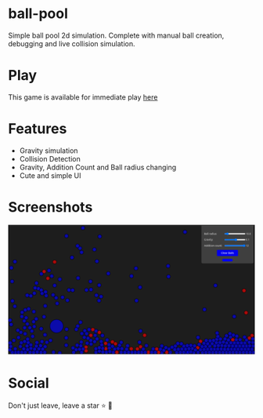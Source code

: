 # ball-pool 
Simple ball pool 2d simulation. Complete with manual ball creation, debugging and live collision simulation.

# Play
This game is available for immediate play [here][play]

# Features 
- Gravity simulation
- Collision Detection
- Gravity, Addition Count and Ball radius changing
- Cute and simple UI

# Screenshots
![Screenshot](https://github.com/goalTosin/ball-pool/blob/main/images/Screenshot_2024-07-03_19-40-02.png)

# Social
Don't just leave, leave a star ⭐ 🤩

[play]: https://goaltosin.github.io/ball-pool/